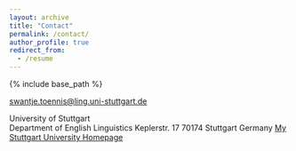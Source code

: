 ```yaml
---
layout: archive
title: "Contact"
permalink: /contact/
author_profile: true
redirect_from:
  - /resume
---
```


{% include base_path %}




swantje.toennis@ling.uni-stuttgart.de

University of Stuttgart  
Department of English Linguistics
Keplerstr. 17
70174 Stuttgart
Germany
[My Stuttgart University Homepage](https://www.ling.uni-stuttgart.de/institut/team/Toennis/)
